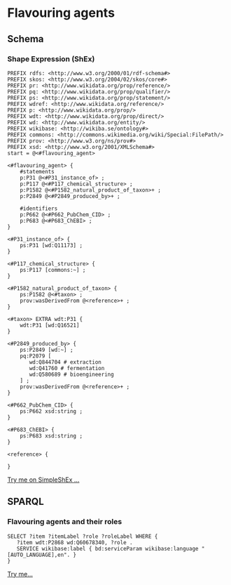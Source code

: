 # Flavouring agents
## Schema
### Shape Expression (ShEx)
```
PREFIX rdfs: <http://www.w3.org/2000/01/rdf-schema#>
PREFIX skos: <http://www.w3.org/2004/02/skos/core#>
PREFIX pr: <http://www.wikidata.org/prop/reference/>
PREFIX pq: <http://www.wikidata.org/prop/qualifier/>
PREFIX ps: <http://www.wikidata.org/prop/statement/>
PREFIX wdref: <http://www.wikidata.org/reference/>
PREFIX p: <http://www.wikidata.org/prop/>
PREFIX wdt: <http://www.wikidata.org/prop/direct/>
PREFIX wd: <http://www.wikidata.org/entity/>
PREFIX wikibase: <http://wikiba.se/ontology#>
PREFIX commons: <http://commons.wikimedia.org/wiki/Special:FilePath/>
PREFIX prov: <http://www.w3.org/ns/prov#>
PREFIX xsd: <http://www.w3.org/2001/XMLSchema#>
start = @<#flavouring_agent>

<#flavouring_agent> {
    #statements
	p:P31 @<#P31_instance_of> ;
	p:P117 @<#P117_chemical_structure> ;
	p:P1582 @<#P1582_natural_product_of_taxon>+ ;
	p:P2849 @<#P2849_produced_by>+ ;

	#identifiers
	p:P662 @<#P662_PubChem_CID> ;
	p:P683 @<#P683_ChEBI> ;
}

<#P31_instance_of> {
	ps:P31 [wd:Q11173] ;
}

<#P117_chemical_structure> {
	ps:P117 [commons:~] ;
}

<#P1582_natural_product_of_taxon> {
	ps:P1582 @<#taxon> ;
	prov:wasDerivedFrom @<reference>+ ;
}

<#taxon> EXTRA wdt:P31 {
	wdt:P31 [wd:Q16521]
}

<#P2849_produced_by> {
	ps:P2849 [wd:~] ;
	pq:P2079 [
       wd:Q844704 # extraction
       wd:Q41760 # fermentation
       wd:Q580689 # bioengineering
	] ;
	prov:wasDerivedFrom @<reference>+ ;
}

<#P662_PubChem_CID> {
	ps:P662 xsd:string ;
}

<#P683_ChEBI> {
	ps:P683 xsd:string ;
}

<reference> {

}
```
[Try me on SimpleShEx ...](https://rawgit.com/shexSpec/shex.js/wikidata/doc/shex-simple.html?manifestURL=https://raw.githubusercontent.com/IC-FOODS/FoodShapes/master/flavouring_agents%20/manifest.json)



## SPARQL
### Flavouring agents and their roles
```
SELECT ?item ?itemLabel ?role ?roleLabel WHERE {
   ?item wdt:P2868 wd:Q60678340, ?role .
   SERVICE wikibase:label { bd:serviceParam wikibase:language "[AUTO_LANGUAGE],en". }
}
```
[Try me...](http://tinyurl.com/ybpt5ru2)
